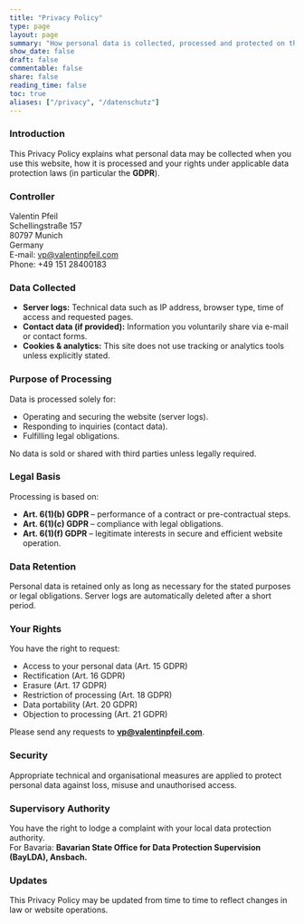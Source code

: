 ```yaml
---
title: "Privacy Policy"
type: page
layout: page
summary: "How personal data is collected, processed and protected on this website."
show_date: false
draft: false
commentable: false
share: false
reading_time: false
toc: true
aliases: ["/privacy", "/datenschutz"]
---
```


### Introduction
This Privacy Policy explains what personal data may be collected when you use this website, how it is processed and your rights under applicable data protection laws (in particular the **GDPR**).

### Controller
Valentin Pfeil  
Schellingstraße 157  
80797 Munich  
Germany  
E-mail: vp@valentinpfeil.com  
Phone: +49 151 28400183

### Data Collected
- **Server logs:** Technical data such as IP address, browser type, time of access and requested pages.  
- **Contact data (if provided):** Information you voluntarily share via e-mail or contact forms.  
- **Cookies & analytics:** This site does not use tracking or analytics tools unless explicitly stated.

### Purpose of Processing
Data is processed solely for:  
- Operating and securing the website (server logs).  
- Responding to inquiries (contact data).  
- Fulfilling legal obligations.  

No data is sold or shared with third parties unless legally required.

### Legal Basis
Processing is based on:  
- **Art. 6(1)(b) GDPR** – performance of a contract or pre-contractual steps.  
- **Art. 6(1)(c) GDPR** – compliance with legal obligations.  
- **Art. 6(1)(f) GDPR** – legitimate interests in secure and efficient website operation.  

### Data Retention
Personal data is retained only as long as necessary for the stated purposes or legal obligations. Server logs are automatically deleted after a short period.

### Your Rights
You have the right to request:  
- Access to your personal data (Art. 15 GDPR)  
- Rectification (Art. 16 GDPR)  
- Erasure (Art. 17 GDPR)  
- Restriction of processing (Art. 18 GDPR)  
- Data portability (Art. 20 GDPR)  
- Objection to processing (Art. 21 GDPR)  

Please send any requests to **vp@valentinpfeil.com**.

### Security
Appropriate technical and organisational measures are applied to protect personal data against loss, misuse and unauthorised access.

### Supervisory Authority
You have the right to lodge a complaint with your local data protection authority.  
For Bavaria: **Bavarian State Office for Data Protection Supervision (BayLDA), Ansbach.**

### Updates
This Privacy Policy may be updated from time to time to reflect changes in law or website operations.